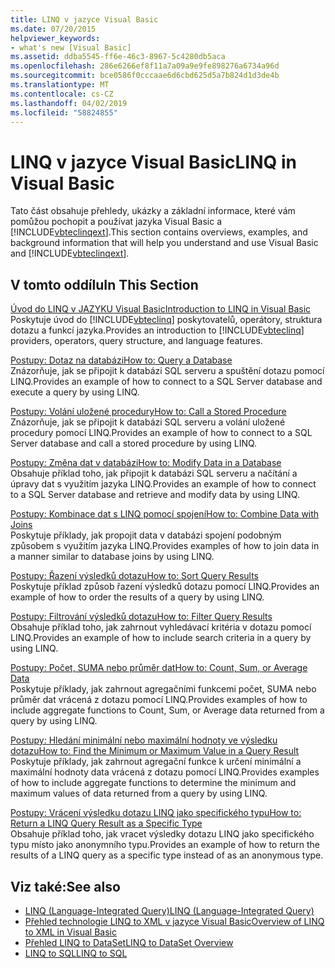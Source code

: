```yaml
---
title: LINQ v jazyce Visual Basic
ms.date: 07/20/2015
helpviewer_keywords:
- what's new [Visual Basic]
ms.assetid: ddba5545-ff6e-46c3-8967-5c4280db5aca
ms.openlocfilehash: 286e6266ef8f11a7a09a9e9fe898276a6734a96d
ms.sourcegitcommit: bce0586f0cccaae6d6cbd625d5a7b824d1d3de4b
ms.translationtype: MT
ms.contentlocale: cs-CZ
ms.lasthandoff: 04/02/2019
ms.locfileid: "58824855"
---
```

# <a name="linq-in-visual-basic"></a><span data-ttu-id="4897b-102">LINQ v jazyce Visual Basic</span><span class="sxs-lookup"><span data-stu-id="4897b-102">LINQ in Visual Basic</span></span>
<span data-ttu-id="4897b-103">Tato část obsahuje přehledy, ukázky a základní informace, které vám pomůžou pochopit a používat jazyka Visual Basic a [!INCLUDE[vbteclinqext](~/includes/vbteclinqext-md.md)].</span><span class="sxs-lookup"><span data-stu-id="4897b-103">This section contains overviews, examples, and background information that will help you understand and use Visual Basic and [!INCLUDE[vbteclinqext](~/includes/vbteclinqext-md.md)].</span></span>  
  
## <a name="in-this-section"></a><span data-ttu-id="4897b-104">V tomto oddílu</span><span class="sxs-lookup"><span data-stu-id="4897b-104">In This Section</span></span>  
 [<span data-ttu-id="4897b-105">Úvod do LINQ v JAZYKU Visual Basic</span><span class="sxs-lookup"><span data-stu-id="4897b-105">Introduction to LINQ in Visual Basic</span></span>](../../../../visual-basic/programming-guide/language-features/linq/introduction-to-linq.md)  
 <span data-ttu-id="4897b-106">Poskytuje úvod do [!INCLUDE[vbteclinq](~/includes/vbteclinq-md.md)] poskytovatelů, operátory, struktura dotazu a funkcí jazyka.</span><span class="sxs-lookup"><span data-stu-id="4897b-106">Provides an introduction to [!INCLUDE[vbteclinq](~/includes/vbteclinq-md.md)] providers, operators, query structure, and language features.</span></span>  
  
 [<span data-ttu-id="4897b-107">Postupy: Dotaz na databázi</span><span class="sxs-lookup"><span data-stu-id="4897b-107">How to: Query a Database</span></span>](../../../../visual-basic/programming-guide/language-features/linq/how-to-query-a-database-by-using-linq.md)  
 <span data-ttu-id="4897b-108">Znázorňuje, jak se připojit k databázi SQL serveru a spuštění dotazu pomocí LINQ.</span><span class="sxs-lookup"><span data-stu-id="4897b-108">Provides an example of how to connect to a SQL Server database and execute a query by using LINQ.</span></span>  
  
 [<span data-ttu-id="4897b-109">Postupy: Volání uložené procedury</span><span class="sxs-lookup"><span data-stu-id="4897b-109">How to: Call a Stored Procedure</span></span>](../../../../visual-basic/programming-guide/language-features/linq/how-to-call-a-stored-procedure-by-using-linq.md)  
 <span data-ttu-id="4897b-110">Znázorňuje, jak se připojit k databázi SQL serveru a volání uložené procedury pomocí LINQ.</span><span class="sxs-lookup"><span data-stu-id="4897b-110">Provides an example of how to connect to a SQL Server database and call a stored procedure by using LINQ.</span></span>  
  
 [<span data-ttu-id="4897b-111">Postupy: Změna dat v databázi</span><span class="sxs-lookup"><span data-stu-id="4897b-111">How to: Modify Data in a Database</span></span>](../../../../visual-basic/programming-guide/language-features/linq/how-to-modify-data-in-a-database-by-using-linq.md)  
 <span data-ttu-id="4897b-112">Obsahuje příklad toho, jak připojit k databázi SQL serveru a načítání a úpravy dat s využitím jazyka LINQ.</span><span class="sxs-lookup"><span data-stu-id="4897b-112">Provides an example of how to connect to a SQL Server database and retrieve and modify data by using LINQ.</span></span>  
  
 [<span data-ttu-id="4897b-113">Postupy: Kombinace dat s LINQ pomocí spojení</span><span class="sxs-lookup"><span data-stu-id="4897b-113">How to: Combine Data with Joins</span></span>](../../../../visual-basic/programming-guide/language-features/linq/how-to-combine-data-with-linq-by-using-joins.md)  
 <span data-ttu-id="4897b-114">Poskytuje příklady, jak propojit data v databázi spojení podobným způsobem s využitím jazyka LINQ.</span><span class="sxs-lookup"><span data-stu-id="4897b-114">Provides examples of how to join data in a manner similar to database joins by using LINQ.</span></span>  
  
 [<span data-ttu-id="4897b-115">Postupy: Řazení výsledků dotazu</span><span class="sxs-lookup"><span data-stu-id="4897b-115">How to: Sort Query Results</span></span>](../../../../visual-basic/programming-guide/language-features/linq/how-to-sort-query-results-by-using-linq.md)  
 <span data-ttu-id="4897b-116">Poskytuje příklad způsob řazení výsledků dotazu pomocí LINQ.</span><span class="sxs-lookup"><span data-stu-id="4897b-116">Provides an example of how to order the results of a query by using LINQ.</span></span>  
  
 [<span data-ttu-id="4897b-117">Postupy: Filtrování výsledků dotazu</span><span class="sxs-lookup"><span data-stu-id="4897b-117">How to: Filter Query Results</span></span>](../../../../visual-basic/programming-guide/language-features/linq/how-to-filter-query-results-by-using-linq.md)  
 <span data-ttu-id="4897b-118">Obsahuje příklad toho, jak zahrnout vyhledávací kritéria v dotazu pomocí LINQ.</span><span class="sxs-lookup"><span data-stu-id="4897b-118">Provides an example of how to include search criteria in a query by using LINQ.</span></span>  
  
 [<span data-ttu-id="4897b-119">Postupy: Počet, SUMA nebo průměr dat</span><span class="sxs-lookup"><span data-stu-id="4897b-119">How to: Count, Sum, or Average Data</span></span>](../../../../visual-basic/programming-guide/language-features/linq/how-to-count-sum-or-average-data-by-using-linq.md)  
 <span data-ttu-id="4897b-120">Poskytuje příklady, jak zahrnout agregačními funkcemi počet, SUMA nebo průměr dat vrácená z dotazu pomocí LINQ.</span><span class="sxs-lookup"><span data-stu-id="4897b-120">Provides examples of how to include aggregate functions to Count, Sum, or Average data returned from a query by using LINQ.</span></span>  
  
 [<span data-ttu-id="4897b-121">Postupy: Hledání minimální nebo maximální hodnoty ve výsledku dotazu</span><span class="sxs-lookup"><span data-stu-id="4897b-121">How to: Find the Minimum or Maximum Value in a Query Result</span></span>](../../../../visual-basic/programming-guide/language-features/linq/how-to-find-the-minimum-or-maximum-value-in-a-query-result.md)  
 <span data-ttu-id="4897b-122">Poskytuje příklady, jak zahrnout agregační funkce k určení minimální a maximální hodnoty data vrácená z dotazu pomocí LINQ.</span><span class="sxs-lookup"><span data-stu-id="4897b-122">Provides examples of how to include aggregate functions to determine the minimum and maximum values of data returned from a query by using LINQ.</span></span>  
  
 [<span data-ttu-id="4897b-123">Postupy: Vrácení výsledku dotazu LINQ jako specifického typu</span><span class="sxs-lookup"><span data-stu-id="4897b-123">How to: Return a LINQ Query Result as a Specific Type</span></span>](../../../../visual-basic/programming-guide/language-features/linq/how-to-return-a-linq-query-result-as-a-specific-type.md)  
 <span data-ttu-id="4897b-124">Obsahuje příklad toho, jak vracet výsledky dotazu LINQ jako specifického typu místo jako anonymního typu.</span><span class="sxs-lookup"><span data-stu-id="4897b-124">Provides an example of how to return the results of a LINQ query as a specific type instead of as an anonymous type.</span></span>  
  
## <a name="see-also"></a><span data-ttu-id="4897b-125">Viz také:</span><span class="sxs-lookup"><span data-stu-id="4897b-125">See also</span></span>

- [<span data-ttu-id="4897b-126">LINQ (Language-Integrated Query)</span><span class="sxs-lookup"><span data-stu-id="4897b-126">LINQ (Language-Integrated Query)</span></span>](../../../../visual-basic/programming-guide/concepts/linq/index.md)
- [<span data-ttu-id="4897b-127">Přehled technologie LINQ to XML v jazyce Visual Basic</span><span class="sxs-lookup"><span data-stu-id="4897b-127">Overview of LINQ to XML in Visual Basic</span></span>](../../../../visual-basic/programming-guide/language-features/xml/overview-of-linq-to-xml.md)
- [<span data-ttu-id="4897b-128">Přehled LINQ to DataSet</span><span class="sxs-lookup"><span data-stu-id="4897b-128">LINQ to DataSet Overview</span></span>](../../../../framework/data/adonet/linq-to-dataset-overview.md)
- [<span data-ttu-id="4897b-129">LINQ to SQL</span><span class="sxs-lookup"><span data-stu-id="4897b-129">LINQ to SQL</span></span>](../../../../framework/data/adonet/sql/linq/index.md)
